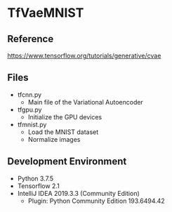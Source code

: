 # TfVaeMNIST

## Reference
https://www.tensorflow.org/tutorials/generative/cvae

## Files
- tfcnn.py
  - Main file of the Variational Autoencoder
- tfgpu.py
  - Initialize the GPU devices
- tfmnist.py
  - Load the MNIST dataset
  - Normalize images

## Development Environment
- Python 3.7.5
- Tensorflow 2.1
- IntelliJ IDEA 2019.3.3 (Community Edition) 
  - Plugin: Python Community Edition 193.6494.42
